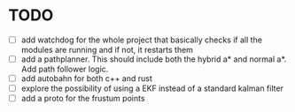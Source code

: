 # TODO

- [ ] add watchdog for the whole project that basically checks if all the modules are running and if not, it restarts them
- [ ] add a pathplanner. This should include both the hybrid a* and normal a*. Add path follower logic.
- [ ] add autobahn for both c++ and rust
- [ ] explore the possibility of using a EKF instead of a standard kalman filter
- [ ] add a proto for the frustum points